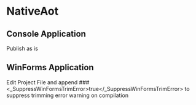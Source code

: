 # NativeAot
## Console Application
Publish as is

## WinForms Application
Edit Project File and append
###<_SuppressWinFormsTrimError>true</_SuppressWinFormsTrimError>
to suppress trimming error warning on compilation
